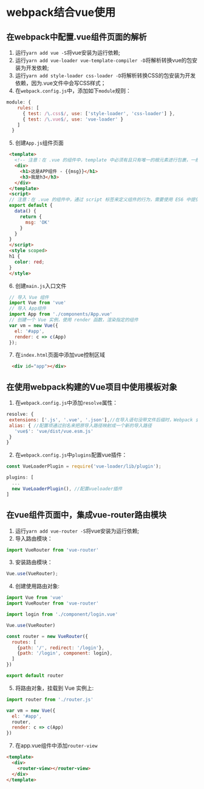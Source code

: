 # webpack结合vue使用

## 在webpack中配置.vue组件页面的解析
1. 运行`yarn add vue -S`将vue安装为运行依赖;
2. 运行`yarn add vue-loader vue-template-compiler -D`将解析转换vue的包安装为开发依赖;
3. 运行`yarn add style-loader css-loader -D`将解析转换CSS的包安装为开发依赖，因为.vue文件中会写CSS样式；
4. 在`webpack.config.js`中，添加如下`module`规则：
```js
module: {
    rules: [
      { test: /\.css$/, use: ['style-loader', 'css-loader'] },
      { test: /\.vue$/, use: 'vue-loader' }
    ]
  }
```
5. 创建`App.js`组件页面
```html
 <template>
   <!-- 注意：在 .vue 的组件中，template 中必须有且只有唯一的根元素进行包裹，一般都用 div 当作唯一的根元素 -->
   <div>
     <h1>这是APP组件 - {{msg}}</h1>
     <h3>我是h3</h3>
   </div>
 </template>
 <script>
 // 注意：在 .vue 的组件中，通过 script 标签来定义组件的行为，需要使用 ES6 中提供的 export default 方式，导出一个vue实例对象
 export default {
   data() {
     return {
       msg: 'OK'
     }
   }
 }
 </script>
 <style scoped>
 h1 {
   color: red;
 }
 </style>
```
6. 创建`main.js`入口文件
```js
 // 导入 Vue 组件
 import Vue from 'vue'
 // 导入 App组件
 import App from './components/App.vue'
 // 创建一个 Vue 实例，使用 render 函数，渲染指定的组件
 var vm = new Vue({
   el: '#app',
   render: c => c(App)
 });
```
7. 在`index.html`页面中添加vue控制区域
```html
  <div id="app"></div>
```
## 在使用webpack构建的Vue项目中使用模板对象
1. 在`webpack.config.js`中添加`resolve`属性：
```js
resolve: {
 extensions: ['.js', '.vue', '.json'],//在导入语句没带文件后缀时，Webpack 会自动带上后缀后去尝试访问文件是否存在.
 alias: { //配置项通过别名来把原导入路径映射成一个新的导入路径
   'vue$': 'vue/dist/vue.esm.js'
 }
}
```
2. 在`webpack.config.js`中`plugins`配置vue插件：
```js
const VueLoaderPlugin = require('vue-loader/lib/plugin');

plugins: [
  ...
  new VueLoaderPlugin(), //配置vueloader插件
]
```
## 在vue组件页面中，集成vue-router路由模块
1. 运行`yarn add vue-router -S`将vue安装为运行依赖;
2. 导入路由模块：
```js
import VueRouter from 'vue-router'
```
3. 安装路由模块：
```js
Vue.use(VueRouter);
```
4. 创建使用路由对象:
```js
import Vue from 'vue'
import VueRouter from 'vue-router'

import login from './component/login.vue'

Vue.use(VueRouter)

const router = new VueRouter({
  routes: [
    {path: '/', redirect: '/login'},
    {path: '/login', component: login},
  ]
})

export default router
```
5. 将路由对象，挂载到 Vue 实例上:
```js
import router from './router.js'

var vm = new Vue({
  el: '#app',
  router,
  render: c => c(App)
})
```
7. 在app.vue组件中添加`router-view`
```html
<template>
  <div>
    <router-view></router-view>
  </div>
</template>
```